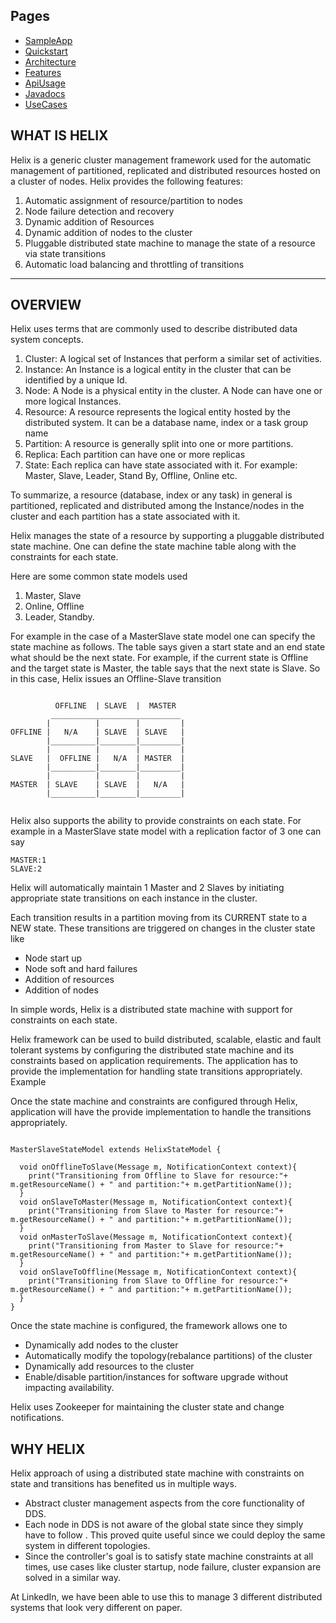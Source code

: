 <!---
Licensed to the Apache Software Foundation (ASF) under one
or more contributor license agreements.  See the NOTICE file
distributed with this work for additional information
regarding copyright ownership.  The ASF licenses this file
to you under the Apache License, Version 2.0 (the
"License"); you may not use this file except in compliance
with the License.  You may obtain a copy of the License at

  http://www.apache.org/licenses/LICENSE-2.0

Unless required by applicable law or agreed to in writing,
software distributed under the License is distributed on an
"AS IS" BASIS, WITHOUT WARRANTIES OR CONDITIONS OF ANY
KIND, either express or implied.  See the License for the
specific language governing permissions and limitations
under the License.
-->


Pages
---------------
* [SampleApp](./Sample_App.html)
* [Quickstart](./Quickstart.html)
* [Architecture](./Architecture.html)
* [Features](./Features.html)
* [ApiUsage](./ApiUsage.html)
* [Javadocs](./apidocs/index.html)
* [UseCases](./UseCases.html)

WHAT IS HELIX
--------------
Helix is a generic cluster management framework used for the automatic management of partitioned, replicated and distributed resources hosted on a cluster of nodes. Helix provides the following features: 

1. Automatic assignment of resource/partition to nodes
2. Node failure detection and recovery
3. Dynamic addition of Resources 
4. Dynamic addition of nodes to the cluster
5. Pluggable distributed state machine to manage the state of a resource via state transitions
6. Automatic load balancing and throttling of transitions 

-----

OVERVIEW
-------------
Helix uses terms that are commonly used to describe distributed data system concepts. 

1. Cluster: A logical set of Instances that perform a similar set of activities. 
2. Instance: An Instance is a logical entity in the cluster that can be identified by a unique Id. 
3. Node: A Node is a physical entity in the cluster. A Node can have one or more logical Instances. 
4. Resource: A resource represents the logical entity hosted by the distributed system. It can be a database name, index or a task group name 
5. Partition: A resource is generally split into one or more partitions.
6. Replica: Each partition can have one or more replicas
7. State: Each replica can have state associated with it. For example: Master, Slave, Leader, Stand By, Offline, Online etc. 

To summarize, a resource (database, index or any task) in general is partitioned, replicated and distributed among the Instance/nodes in the cluster and each partition has a state associated with it. 

Helix manages the state of a resource by supporting a pluggable distributed state machine. One can define the state machine table along with the constraints for each state. 

Here are some common state models used

1. Master, Slave
2. Online, Offline
3. Leader, Standby.

For example in the case of a MasterSlave state model one can specify the state machine as follows. The table says given a start state and an end state what should be the next state. 
For example, if the current state is Offline and the target state is Master, the table says that the next state is Slave.  So in this case, Helix issues an Offline-Slave transition

<pre><code>
          OFFLINE  | SLAVE  |  MASTER  
         _____________________________
        |          |        |         |
OFFLINE |   N/A    | SLAVE  | SLAVE   |
        |__________|________|_________|
        |          |        |         |
SLAVE   |  OFFLINE |   N/A  | MASTER  |
        |__________|________|_________|
        |          |        |         |
MASTER  | SLAVE    | SLAVE  |   N/A   |
        |__________|________|_________|

</code></pre>

Helix also supports the ability to provide constraints on each state. For example in a MasterSlave state model with a replication factor of 3 one can say 

    MASTER:1 
    SLAVE:2

Helix will automatically maintain 1 Master and 2 Slaves by initiating appropriate state transitions on each instance in the cluster. 

Each transition results in a partition moving from its CURRENT state to a NEW state. These transitions are triggered on changes in the cluster state like 

* Node start up
* Node soft and hard failures 
* Addition of resources
* Addition of nodes

In simple words, Helix is a distributed state machine with support for constraints on each state.

Helix framework can be used to build distributed, scalable, elastic and fault tolerant systems by configuring the distributed state machine and its constraints based on application requirements. The application has to provide the implementation for handling state transitions appropriately. Example 

Once the state machine and constraints are configured through Helix, application will have the provide implementation to handle the transitions appropriately.  

<pre><code>
MasterSlaveStateModel extends HelixStateModel {

  void onOfflineToSlave(Message m, NotificationContext context){
    print("Transitioning from Offline to Slave for resource:"+ m.getResourceName() + " and partition:"+ m.getPartitionName());
  }
  void onSlaveToMaster(Message m, NotificationContext context){
    print("Transitioning from Slave to Master for resource:"+ m.getResourceName() + " and partition:"+ m.getPartitionName());
  }
  void onMasterToSlave(Message m, NotificationContext context){
    print("Transitioning from Master to Slave for resource:"+ m.getResourceName() + " and partition:"+ m.getPartitionName());
  }
  void onSlaveToOffline(Message m, NotificationContext context){
    print("Transitioning from Slave to Offline for resource:"+ m.getResourceName() + " and partition:"+ m.getPartitionName());
  }
}
</code></pre>

Once the state machine is configured, the framework allows one to 

* Dynamically add nodes to the cluster
* Automatically modify the topology(rebalance partitions) of the cluster  
* Dynamically add resources to the cluster
* Enable/disable partition/instances for software upgrade without impacting availability.

Helix uses Zookeeper for maintaining the cluster state and change notifications.

WHY HELIX
-------------
Helix approach of using a distributed state machine with constraints on state and transitions has benefited us in multiple ways.

* Abstract cluster management aspects from the core functionality of DDS.
* Each node in DDS is not aware of the global state since they simply have to follow . This proved quite useful since we could deploy the same system in different topologies.
* Since the controller's goal is to satisfy state machine constraints at all times, use cases like cluster startup, node failure, cluster expansion are solved in a similar way.

At LinkedIn, we have been able to use this to manage 3 different distributed systems that look very different on paper.  
   
